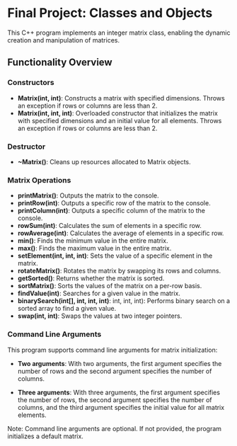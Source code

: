 # Final Project: Classes and Objects

This C++ program implements an integer matrix class, enabling the dynamic creation and manipulation of matrices.

## Functionality Overview

### Constructors

- **Matrix(int, int)**: Constructs a matrix with specified dimensions. Throws an exception if rows or columns are less than 2.
- **Matrix(int, int, int)**: Overloaded constructor that initializes the matrix with specified dimensions and an initial value for all elements. Throws an exception if rows or columns are less than 2.

### Destructor

- **~Matrix()**: Cleans up resources allocated to Matrix objects.

### Matrix Operations

- **printMatrix()**: Outputs the matrix to the console.
- **printRow(int)**: Outputs a specific row of the matrix to the console.
- **printColumn(int)**: Outputs a specific column of the matrix to the console.
- **rowSum(int)**: Calculates the sum of elements in a specific row.
- **rowAverage(int)**: Calculates the average of elements in a specific row.
- **min()**: Finds the minimum value in the entire matrix.
- **max()**: Finds the maximum value in the entire matrix.
- **setElement(int, int, int)**: Sets the value of a specific element in the matrix.
- **rotateMatrix()**: Rotates the matrix by swapping its rows and columns.
- **getSorted()**: Returns whether the matrix is sorted.
- **sortMatrix()**: Sorts the values of the matrix on a per-row basis.
- **findValue(int)**: Searches for a given value in the matrix.
- **binarySearch(int[], int, int, int)**: int, int, int): Performs binary search on a sorted array to find a given value.
- **swap(int, int)**: Swaps the values at two integer pointers.

### Command Line Arguments

This program supports command line arguments for matrix initialization:

- **Two arguments**: With two arguments, the first argument specifies the number of rows and the second argument specifies the number of columns.

- **Three arguments**: With three arguments, the first argument specifies the number of rows, the second argument specifies the number of columns, and the third argument specifies the initial value for all matrix elements.

Note: Command line arguments are optional. If not provided, the program initializes a default matrix.

